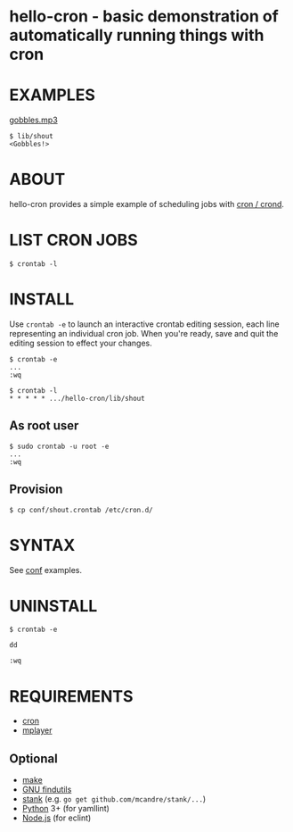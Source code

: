 # hello-cron - basic demonstration of automatically running things with cron

# EXAMPLES

[gobbles.mp3](https://raw.githubusercontent.com/mcandre/hello-cron/master/gobbles.mp3)

```console
$ lib/shout
<Gobbles!>
```

# ABOUT

hello-cron provides a simple example of scheduling jobs with [cron / crond](https://en.wikipedia.org/wiki/Cron).

# LIST CRON JOBS

```console
$ crontab -l
```

# INSTALL

Use `crontab -e` to launch an interactive crontab editing session, each line representing an individual cron job. When you're ready, save and quit the editing session to effect your changes.

```console
$ crontab -e
...
:wq

$ crontab -l
* * * * * .../hello-cron/lib/shout
```

## As root user

```console
$ sudo crontab -u root -e
...
:wq
```

## Provision

```console
$ cp conf/shout.crontab /etc/cron.d/
```

# SYNTAX

See [conf](https://github.com/mcandre/hello-cron/tree/master/conf) examples.

# UNINSTALL

```console
$ crontab -e

dd

:wq
```

# REQUIREMENTS

* [cron](https://en.wikipedia.org/wiki/Cron)
* [mplayer](https://www.mplayerhq.hu/design7/news.html)

## Optional

* [make](https://www.gnu.org/software/make/)
* [GNU findutils](https://www.gnu.org/software/findutils/)
* [stank](https://github.com/mcandre/stank) (e.g. `go get github.com/mcandre/stank/...`)
* [Python](https://www.python.org) 3+ (for yamllint)
* [Node.js](https://nodejs.org/en/) (for eclint)
